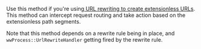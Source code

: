 ﻿Use this method if you're using[ URL rewriting to create extensionless URLs](VFPS://Topic/_3K812UDQ3). This method can intercept request routing and take action based on the extensionless path segments.

Note that this method depends on a rewrite rule being in place, and `wwProcess::UrlRewriteHandler` getting fired by the rewrite rule.